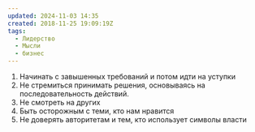 ```yaml
---
updated: 2024-11-03 14:35
created: 2018-11-25 19:09:19Z
tags:
  - Лидерство
  - Мысли
  - бизнес
---
```


1. Начинать с завышенных требований и потом идти на уступки
2. Не стремиться принимать решения, основываясь на последовательность действий.
3. Не смотреть на других
4. Быть осторожным с теми, кто нам нравится
5. Не доверять авторитетам и тем, кто использует символы власти